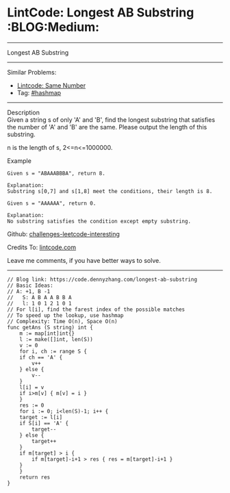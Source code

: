 
# LintCode: Longest AB Substring     :BLOG:Medium:

---

Longest AB Substring  

---

Similar Problems:  

-   [Lintcode: Same Number](https://code.dennyzhang.com/same-number)
-   Tag: [#hashmap](https://code.dennyzhang.com/tag/hashmap)

---

Description  
Given a string s of only 'A' and 'B', find the longest substring that satisfies the number of 'A' and 'B' are the same. Please output the length of this substring.  

n is the length of s, 2<=n<=1000000.  

Example  

    Given s = "ABAAABBBA", return 8.
    
    Explanation:
    Substring s[0,7] and s[1,8] meet the conditions, their length is 8.

    Given s = "AAAAAA", return 0.
    
    Explanation:
    No substring satisfies the condition except empty substring.

Github: [challenges-leetcode-interesting](https://github.com/DennyZhang/challenges-leetcode-interesting/tree/master/problems/longest-ab-substring)  

Credits To: [lintcode.com](https://www.lintcode.com/problem/longest-ab-substring/description)  

Leave me comments, if you have better ways to solve.  

---

    // Blog link: https://code.dennyzhang.com/longest-ab-substring
    // Basic Ideas:
    // A: +1, B -1
    //   S: A B A A B B A
    //   l: 1 0 1 2 1 0 1
    // For l[i], find the farest index of the possible matches
    // To speed up the lookup, use hashmap
    // Complexity: Time O(n), Space O(n)
    func getAns (S string) int {
        m := map[int]int{}
        l := make([]int, len(S))
        v := 0
        for i, ch := range S {
    	if ch == 'A' {
    	    v++
    	} else {
    	    v--
    	}
    	l[i] = v
    	if i>m[v] { m[v] = i }
        }
        res := 0
        for i := 0; i<len(S)-1; i++ {
    	target := l[i]
    	if S[i] == 'A' {
    	    target--
    	} else {
    	    target++
    	}
    	if m[target] > i {
    	    if m[target]-i+1 > res { res = m[target]-i+1 }
    	}
        }
        return res
    }

